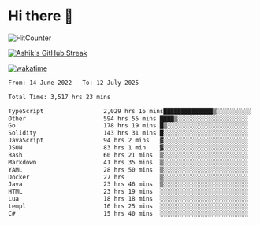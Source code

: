 # Hi there 👋

![HitCounter](https://hits.seeyoufarm.com/api/count/incr/badge.svg?url=https%3A%2F%2Fgithub.com%2Fashrhmn1212%2Fhit-counter)

<!-- ![Contribution Graph](https://github-readme-activity-graph.cyclic.app/graph?username=ashrhmn) -->


<!-- [![Top Langs](https://github-readme-stats.vercel.app/api/top-langs/?username=ashrhmn&layout=compact&theme=synthwave&langs_count=10&card_width=445)](https://github.com/anuraghazra/github-readme-stats) -->

[![Ashik's GitHub Streak](https://github-readme-streak-stats.herokuapp.com/?user=ashrhmn&theme=blood&fire=DD7F1C&background=151515&dates=9f9f9f&border=DD2727)](https://git.io/streak-stats)

<!-- ![Ashik's GitHub stats](https://github-readme-stats.vercel.app/api/?username=ashrhmn&show_icons=true&title_color=fff&icon_color=79ff97&text_color=9f9f9f&bg_color=151515) -->

[![wakatime](https://wakatime.com/badge/user/3df86613-ba63-4631-8e65-0ff18e7becad.svg)](https://wakatime.com/@3df86613-ba63-4631-8e65-0ff18e7becad)

<!--START_SECTION:waka-->

```txt
From: 14 June 2022 - To: 12 July 2025

Total Time: 3,517 hrs 23 mins

TypeScript                 2,029 hrs 16 mins██████████████▒░░░░░░░░░░   57.70 %
Other                      594 hrs 55 mins ████▒░░░░░░░░░░░░░░░░░░░░   16.92 %
Go                         178 hrs 19 mins █▒░░░░░░░░░░░░░░░░░░░░░░░   05.07 %
Solidity                   143 hrs 31 mins █░░░░░░░░░░░░░░░░░░░░░░░░   04.08 %
JavaScript                 94 hrs 2 mins   ▓░░░░░░░░░░░░░░░░░░░░░░░░   02.67 %
JSON                       83 hrs 1 min    ▓░░░░░░░░░░░░░░░░░░░░░░░░   02.36 %
Bash                       60 hrs 21 mins  ▒░░░░░░░░░░░░░░░░░░░░░░░░   01.72 %
Markdown                   41 hrs 35 mins  ▒░░░░░░░░░░░░░░░░░░░░░░░░   01.18 %
YAML                       28 hrs 50 mins  ▒░░░░░░░░░░░░░░░░░░░░░░░░   00.82 %
Docker                     27 hrs          ▒░░░░░░░░░░░░░░░░░░░░░░░░   00.77 %
Java                       23 hrs 46 mins  ▒░░░░░░░░░░░░░░░░░░░░░░░░   00.68 %
HTML                       23 hrs 19 mins  ░░░░░░░░░░░░░░░░░░░░░░░░░   00.66 %
Lua                        18 hrs 18 mins  ░░░░░░░░░░░░░░░░░░░░░░░░░   00.52 %
templ                      16 hrs 25 mins  ░░░░░░░░░░░░░░░░░░░░░░░░░   00.47 %
C#                         15 hrs 40 mins  ░░░░░░░░░░░░░░░░░░░░░░░░░   00.45 %
```

<!--END_SECTION:waka-->


<!--### Most Used Languages 
<img src="https://wakatime.com/share/@ashrhmn/24ecb986-5bf8-4607-af7f-0aab08908d8c.png" />

### Favourite Tools
<img src="https://wakatime.com/share/@ashrhmn/f4e08015-f3bc-460a-9228-95a3ba11c604.png" />-->

